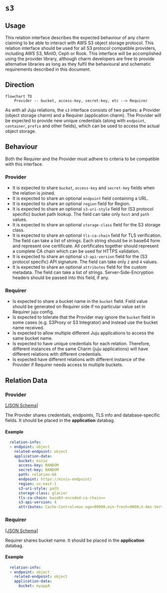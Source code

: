 # `s3`

## Usage

This relation interface describes the expected behaviour of any charm claiming to be able to interact with AWS S3 object storage protocol.
This relation interface should be used for all S3 protocol compatible providers, including AWS S3, MinIO, Ceph or Rook.
This interface will be accomplished using the provider library, although charm developers are free to provide alternative libraries as long as they fulfil the behavioural and schematic requirements described in this document.

## Direction

```mermaid
flowchart TD
    Provider -- bucket, access-key, secret-key, etc --> Requirer
```

As with all Juju relations, the `s3` interface consists of two parties: a Provider (object storage charm) and a Requirer (application charm). The Provider will be expected to provide new unique credentials (along with `endpoint`, `container`, `prefix` and other fields), which can be used to access the actual object storage.

## Behaviour

Both the Requirer and the Provider must adhere to criteria to be compatible with this interface.

### Provider
- It is expected to share `bucket`, `access-key` and `secret-key` fields when the relation is joined.
- It is expected to share an optional `endpoint` field containing a URL.
- It is expected to share an optional `region` field for Region.
- It is expected to share an optional `s3-uri-style` field for (S3 protocol specific) bucket path lookup. The field can take only `host` and `path` values.
- It is expected to share an optional `storage-class` field for the S3 storage class.
- It is expected to share an optional `tls-ca-chain` field for TLS verification. The field can take a list of strings. Each string should be in base64 form and represent one certificate. All certificates together should represent a complete CA chain which can be used for HTTPS validation.
- It is expected to share an optional `s3-api-version` field for the (S3 protocol specific) API signature. The field can take only `2` and `4` values.
- It is expected to share an optional `attributes` field for the custom metadata. The field can take a list of strings. Server-Side-Encryption headers should be passed into this field, if any.

### Requirer
- Is expected to share a bucket name in the `bucket` field. Field value should be generated on Requirer side if no particular value set in Requirer juju config.
- Is expected to tolerate that the Provider may ignore the `bucket` field in some cases (e.g. S3Proxy or S3 Integrator) and instead use the bucket name received.
- Is expected to allow multiple different Juju applications to access the same bucket name.
- Is expected to have unique credentials for each relation. Therefore, different instances of the same Charm (juju applications) will have different relations with different credentials.
- Is expected have different relations with different instance of the Provider if Requirer needs access to multiple buckets.

## Relation Data

### Provider

[\[JSON Schema\]](./schemas/provider.json)

The Provider shares credentials, endpoints, TLS info and database-specific fields. It should be placed in the **application** databag.


#### Example
```yaml
  relation-info:
  - endpoint: object
    related-endpoint: object
    application-data:
      bucket: minio
      access-key: RANDOM
      secret-key: RANDOM
      path: relation-68
      endpoint: https://minio-endpoint/
      region: us-east-1
      s3-uri-style: path
      storage-class: glacier
      tls-ca-chain: base64-encoded-ca-chain==
      s3-api-version: 4
      attributes: Cache-Control=max-age=90000,min-fresh=9000;X-Amz-Server-Side-Encryption-Customer-Key=CuStoMerKey=
```

### Requirer

[\[JSON Schema\]](./schemas/requirer.json)

Requirer shares bucket name. It should be placed in the **application** databag.

#### Example

```yaml
  relation-info:
  - endpoint: object
    related-endpoint: object
    application-data:
      bucket: myappA
```
